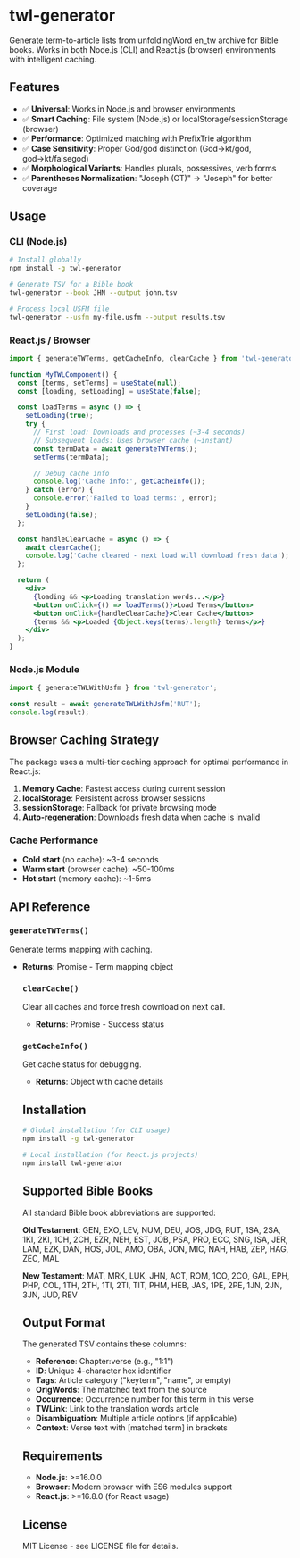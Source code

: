 # twl-generator

Generate term-to-article lists from unfoldingWord en_tw archive for Bible books. Works in both Node.js (CLI) and React.js (browser) environments with intelligent caching.

## Features

- ✅ **Universal**: Works in Node.js and browser environments
- ✅ **Smart Caching**: File system (Node.js) or localStorage/sessionStorage (browser)
- ✅ **Performance**: Optimized matching with PrefixTrie algorithm
- ✅ **Case Sensitivity**: Proper God/god distinction (God→kt/god, god→kt/falsegod)
- ✅ **Morphological Variants**: Handles plurals, possessives, verb forms
- ✅ **Parentheses Normalization**: "Joseph (OT)" → "Joseph" for better coverage

## Usage

### CLI (Node.js)

```bash
# Install globally
npm install -g twl-generator

# Generate TSV for a Bible book
twl-generator --book JHN --output john.tsv

# Process local USFM file
twl-generator --usfm my-file.usfm --output results.tsv
```

### React.js / Browser

```jsx
import { generateTWTerms, getCacheInfo, clearCache } from 'twl-generator/src/utils/zipProcessor.js';

function MyTWLComponent() {
  const [terms, setTerms] = useState(null);
  const [loading, setLoading] = useState(false);

  const loadTerms = async () => {
    setLoading(true);
    try {
      // First load: Downloads and processes (~3-4 seconds)
      // Subsequent loads: Uses browser cache (~instant)
      const termData = await generateTWTerms();
      setTerms(termData);

      // Debug cache info
      console.log('Cache info:', getCacheInfo());
    } catch (error) {
      console.error('Failed to load terms:', error);
    }
    setLoading(false);
  };

  const handleClearCache = async () => {
    await clearCache();
    console.log('Cache cleared - next load will download fresh data');
  };

  return (
    <div>
      {loading && <p>Loading translation words...</p>}
      <button onClick={() => loadTerms()}>Load Terms</button>
      <button onClick={handleClearCache}>Clear Cache</button>
      {terms && <p>Loaded {Object.keys(terms).length} terms</p>}
    </div>
  );
}
```

### Node.js Module

```js
import { generateTWLWithUsfm } from 'twl-generator';

const result = await generateTWLWithUsfm('RUT');
console.log(result);
```

## Browser Caching Strategy

The package uses a multi-tier caching approach for optimal performance in React.js:

1. **Memory Cache**: Fastest access during current session
2. **localStorage**: Persistent across browser sessions
3. **sessionStorage**: Fallback for private browsing mode
4. **Auto-regeneration**: Downloads fresh data when cache is invalid

### Cache Performance

- **Cold start** (no cache): ~3-4 seconds
- **Warm start** (browser cache): ~50-100ms
- **Hot start** (memory cache): ~1-5ms

## API Reference

### `generateTWTerms()`

Generate terms mapping with caching.

- **Returns**: Promise<Object> - Term mapping object

### `clearCache()`

Clear all caches and force fresh download on next call.

- **Returns**: Promise<boolean> - Success status

### `getCacheInfo()`

Get cache status for debugging.

- **Returns**: Object with cache details

## Installation

```bash
# Global installation (for CLI usage)
npm install -g twl-generator

# Local installation (for React.js projects)
npm install twl-generator
```

## Supported Bible Books

All standard Bible book abbreviations are supported:

**Old Testament**: GEN, EXO, LEV, NUM, DEU, JOS, JDG, RUT, 1SA, 2SA, 1KI, 2KI, 1CH, 2CH, EZR, NEH, EST, JOB, PSA, PRO, ECC, SNG, ISA, JER, LAM, EZK, DAN, HOS, JOL, AMO, OBA, JON, MIC, NAH, HAB, ZEP, HAG, ZEC, MAL

**New Testament**: MAT, MRK, LUK, JHN, ACT, ROM, 1CO, 2CO, GAL, EPH, PHP, COL, 1TH, 2TH, 1TI, 2TI, TIT, PHM, HEB, JAS, 1PE, 2PE, 1JN, 2JN, 3JN, JUD, REV

## Output Format

The generated TSV contains these columns:

- **Reference**: Chapter:verse (e.g., "1:1")
- **ID**: Unique 4-character hex identifier
- **Tags**: Article category ("keyterm", "name", or empty)
- **OrigWords**: The matched text from the source
- **Occurrence**: Occurrence number for this term in this verse
- **TWLink**: Link to the translation words article
- **Disambiguation**: Multiple article options (if applicable)
- **Context**: Verse text with [matched term] in brackets

## Requirements

- **Node.js**: >=16.0.0
- **Browser**: Modern browser with ES6 modules support
- **React.js**: >=16.8.0 (for React usage)

## License

MIT License - see LICENSE file for details.

